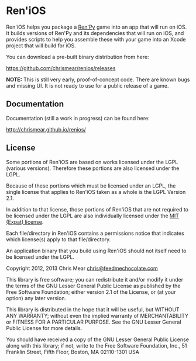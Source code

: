 Ren'iOS
=======

Ren'iOS helps you package a [Ren'Py](http://www.renpy.org) game into an app that will run on iOS. It builds versions of Ren'Py and its dependencies that will run on iOS, and provides scripts to help you assemble these with your game into an Xcode project that will build for iOS.

You can download a pre-built binary distribution from here:

https://github.com/chrismear/renios/releases

**NOTE:** This is still very early, proof-of-concept code. There are known bugs and missing UI. It is not ready to use for a public release of a game.

Documentation
-------------

Documentation (still a work in progress) can be found here:

http://chrismear.github.io/renios/

License
-------

Some portions of Ren'iOS are based on works licensed under the LGPL (various versions). Therefore these portions are also licensed under the LGPL.

Because of these portions which must be licensed under an LGPL, the single license that applies to Ren'iOS taken as a whole is the LGPL Version 2.1.

In addition to that license, those portions of Ren'iOS that are not required to be licensed under the LGPL are also individually licensed under the [MIT (Expat) license](http://directory.fsf.org/wiki/License:Expat).

Each file/directory in Ren'iOS contains a permissions notice that indicates which license(s) apply to that file/directory.

An application binary that you build using Ren'iOS should not itself need to be licensed under the LGPL.

Copyright 2012, 2013 Chris Mear <chris@feedmechocolate.com>

This library is free software; you can redistribute it and/or
modify it under the terms of the GNU Lesser General Public
License as published by the Free Software Foundation; either
version 2.1 of the License, or (at your option) any later version.

This library is distributed in the hope that it will be useful,
but WITHOUT ANY WARRANTY; without even the implied warranty of
MERCHANTABILITY or FITNESS FOR A PARTICULAR PURPOSE.  See the GNU
Lesser General Public License for more details.

You should have received a copy of the GNU Lesser General Public
License along with this library; if not, write to the Free Software
Foundation, Inc., 51 Franklin Street, Fifth Floor, Boston, MA  02110-1301  USA

